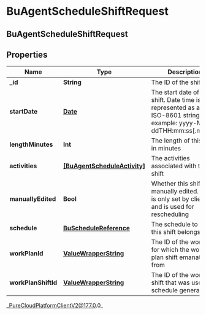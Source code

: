 # BuAgentScheduleShiftRequest

## BuAgentScheduleShiftRequest

## Properties

|Name | Type | Description | Notes|
|------------ | ------------- | ------------- | -------------|
| **_id** | **String** | The ID of the shift | [optional] |
| **startDate** | [**Date**](Date) | The start date of this shift. Date time is represented as an ISO-8601 string. For example: yyyy-MM-ddTHH:mm:ss[.mmm]Z | [optional] |
| **lengthMinutes** | **Int** | The length of this shift in minutes | [optional] |
| **activities** | [**[BuAgentScheduleActivity]**]([BuAgentScheduleActivity]) | The activities associated with this shift | [optional] |
| **manuallyEdited** | **Bool** | Whether this shift was manually edited. This is only set by clients and is used for rescheduling | [optional] |
| **schedule** | [**BuScheduleReference**](BuScheduleReference) | The schedule to which this shift belongs | [optional] |
| **workPlanId** | [**ValueWrapperString**](ValueWrapperString) | The ID of the work plan for which the work plan shift emanates from | [optional] |
| **workPlanShiftId** | [**ValueWrapperString**](ValueWrapperString) | The ID of the work plan shift that was used in schedule generation | [optional] |



_PureCloudPlatformClientV2@177.0.0_
